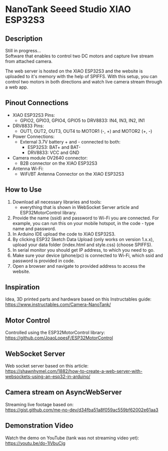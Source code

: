 # NanoTank Seeed Studio XIAO  ESP32S3

## Description

Still in progress...<br>
Software that enables to control two DC motors and capture live stream from attached camera.

The web server is hosted on the XIAO ESP32S3 and the website is uploaded to it's memory with the help of SPIFFS. With this setup, you can control two motors in both directions and watch live camera stream through a web app.

## Pinout Connections
- XIAO ESP32S3 Pins:
  - GPIO2, GPIO3, GPIO4, GPIO5 to DRV8833: IN4, IN3, IN2, IN1
- DRV8833 Pins:
  - OUT1, OUT2, OUT3, OUT4 to MOTOR1 (-, +) and MOTOR2 (+, -)
- Power Connections:
  - External 3.7V battery + and - connected to both:
    - ESP32S3: BAT+ and BAT-
    - DRV8833: VCC and GND
- Camera module OV2640 connector:
	 - B2B connector on the XIAO ESP32S3
- Antenna Wi-Fi:
	- WiFi/BT Antenna Connector on the XIAO ESP32S3  
## How to Use

1. Download all necessary libraries and tools:
	 - everything that is shown in WebSocket Server article and ESP32MotorControl library.
3. Provide the name (ssid) and password to Wi-Fi you are connected. For example, you can run this on your mobile hotspot, in the code - type name and password.
4. In Arduino IDE upload the code to XIAO ESP32S3.
5. By clicking ESP32 Sketch Data Upload (only works on version 1.x.x), upload your data folder (index.html and style.css) (choose SPIFFS).
6. In serial monitor you should get IP address, to which you need to go.
7. Make sure your device (phone/pc) is connected to Wi-Fi, which ssid and password is provided in code.
8. Open a browser and navigate to provided address to access the website.

## Inspiration
Idea, 3D printed parts and hardware based on this Instructables guide:\
https://www.instructables.com/Camera-NanoTank/

## Motor Control
Controlled using the ESP32MotorControl library:\
https://github.com/JoaoLopesF/ESP32MotorControl
## WebSocket Server
Web socket server based on this article:\
https://shawnhymel.com/1882/how-to-create-a-web-server-with-websockets-using-an-esp32-in-arduino/ 
## Camera stream on  AsyncWebServer
Streaming live footage based on:\
https://gist.github.com/me-no-dev/d34fba51a8f059ac559bf62002e61aa3 

## Demonstration Video
Watch the demo on YouTube (tank was not streaming video yet):\
https://youtu.be/do-1lVbuCjg

